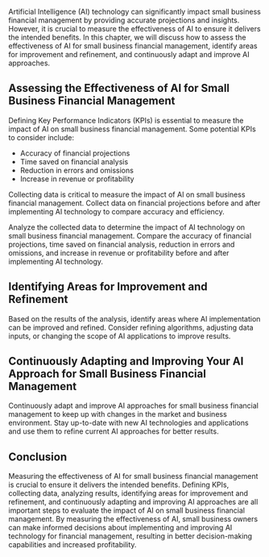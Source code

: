 

Artificial Intelligence (AI) technology can significantly impact small business financial management by providing accurate projections and insights. However, it is crucial to measure the effectiveness of AI to ensure it delivers the intended benefits. In this chapter, we will discuss how to assess the effectiveness of AI for small business financial management, identify areas for improvement and refinement, and continuously adapt and improve AI approaches.

Assessing the Effectiveness of AI for Small Business Financial Management
-------------------------------------------------------------------------

Defining Key Performance Indicators (KPIs) is essential to measure the impact of AI on small business financial management. Some potential KPIs to consider include:

* Accuracy of financial projections
* Time saved on financial analysis
* Reduction in errors and omissions
* Increase in revenue or profitability

Collecting data is critical to measure the impact of AI on small business financial management. Collect data on financial projections before and after implementing AI technology to compare accuracy and efficiency.

Analyze the collected data to determine the impact of AI technology on small business financial management. Compare the accuracy of financial projections, time saved on financial analysis, reduction in errors and omissions, and increase in revenue or profitability before and after implementing AI technology.

Identifying Areas for Improvement and Refinement
------------------------------------------------

Based on the results of the analysis, identify areas where AI implementation can be improved and refined. Consider refining algorithms, adjusting data inputs, or changing the scope of AI applications to improve results.

Continuously Adapting and Improving Your AI Approach for Small Business Financial Management
--------------------------------------------------------------------------------------------

Continuously adapt and improve AI approaches for small business financial management to keep up with changes in the market and business environment. Stay up-to-date with new AI technologies and applications and use them to refine current AI approaches for better results.

Conclusion
----------

Measuring the effectiveness of AI for small business financial management is crucial to ensure it delivers the intended benefits. Defining KPIs, collecting data, analyzing results, identifying areas for improvement and refinement, and continuously adapting and improving AI approaches are all important steps to evaluate the impact of AI on small business financial management. By measuring the effectiveness of AI, small business owners can make informed decisions about implementing and improving AI technology for financial management, resulting in better decision-making capabilities and increased profitability.


